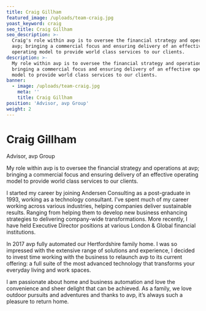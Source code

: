 ```yaml
---
title: Craig Gillham
featured_image: /uploads/team-craig.jpg
yoast_keyword: craig
seo_title: Craig Gillham
seo_description: >-
  Craig's role within avp is to oversee the financial strategy and operations at
  avp; bringing a commercial focus and ensuring delivery of an effective
  operating model to provide world class services to our clients.
description: >-
  My role within avp is to oversee the financial strategy and operations at avp;
  bringing a commercial focus and ensuring delivery of an effective operating
  model to provide world class services to our clients.
banner:
  - image: /uploads/team-craig.jpg
    meta: ''
    title: Craig Gillham
position: 'Advisor, avp Group'
weight: 2
---
```

# Craig Gillham

Advisor, avp Group

My role within avp is to oversee the financial strategy and operations at avp; bringing a commercial focus and ensuring delivery of an effective operating model to provide world class services to our clients.

I started my career by joining Andersen Consulting as a post-graduate in 1993, working as a technology consultant.  I’ve spent much of my career working across various industries, helping companies deliver sustainable results. Ranging from helping them to develop new business enhancing strategies to delivering company-wide transformations. More recently, I have held Executive Director positions at various London & Global financial institutions.  

In 2017 avp fully automated our Hertfordshire family home.  I was so impressed with the extensive range of solutions and experience, I decided to invest time working with the business to relaunch avp to its current offering: a full suite of the most advanced technology that transforms your everyday living and work spaces.  

I am passionate about home and business automation and love the convenience and sheer delight that can be achieved. As a family, we love outdoor pursuits and adventures and thanks to avp, it’s always such a pleasure to return home.
